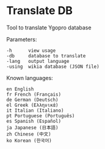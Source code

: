 # Translate DB

Tool to translate Ygopro database

Parameters:

	-h      view usage
	-db     database to translate
	-lang   output language
	-using  wikia database (JSON file)

Known languages:

	en English
	fr French (Français)
	de German (Deutsch)
	el Greek (Ελληνικά)
	it Italian (Italiano)
	pt Portuguese (Português)
	es Spanish (Español)
	ja Japanese (日本語)
	zh Chinese (中文)
	ko Korean (한국어)
